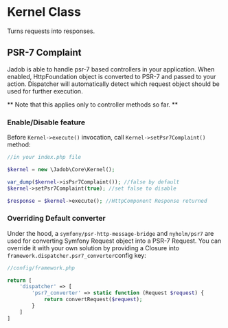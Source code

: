 # Kernel Class

Turns requests into responses. 

## PSR-7 Complaint 
Jadob is able to handle psr-7 based controllers in your application. When enabled, HttpFoundation object is converted to PSR-7 
and passed to your action. Dispatcher will automatically detect which request object should be used for further execution.

** Note that this applies only to controller methods so far. **

### Enable/Disable feature

Before ``Kernel->execute()`` invocation, call ``Kernel->setPsr7Complaint()`` method:

```php
//in your index.php file

$kernel = new \Jadob\Core\Kernel();

var_dump($kernel->isPsr7Complaint()); //false by default
$kernel->setPsr7Complaint(true); //set false to disable

$response = $kernel->execute(); //HttpComponent Response returned
```

### Overriding Default converter
Under the hood, a ``symfony/psr-http-message-bridge`` and ``nyholm/psr7`` are used for converting Symfony Request object into
a PSR-7 Request. You can override it with your own solution by providing a Closure into ``framework.dispatcher.psr7_converter``config key:

```php
//config/framework.php

return [
    'dispatcher' => [
        'psr7_converter' => static function (Request $request) {
            return convertRequest($request);
        }
    ]   
]



```